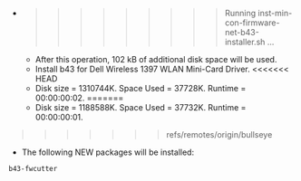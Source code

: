 * >>>>>>>>> Running inst-min-con-firmware-net-b43-installer.sh ...
  * After this operation, 102 kB of additional disk space will be used.
  * Install b43 for Dell Wireless 1397 WLAN Mini-Card Driver.
<<<<<<< HEAD
  * Disk size = 1310744K. Space Used = 37728K. Runtime = 00:00:00:02.
=======
  * Disk size = 1188588K. Space Used = 37732K. Runtime = 00:00:00:01.
>>>>>>> refs/remotes/origin/bullseye
  * The following NEW packages will be installed:
  ```bash
b43-fwcutter
  ```
